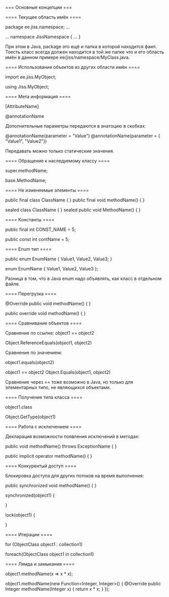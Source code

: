 === Основные концепции ===

==== Текущее область имён ====

package ee.jiss.namespace;
...


...
namespace JissNamespace
{
...
}

При этом в Java, package это ещё и папка в которой находится фаил. Тоесть класс
всегда должен находится в той же папке что и его область имён в данном примере
ee/jiss/namespace/MyClass.java.

==== Использование объектов из других области имён ====

import ee.jiss.MyObject;

using Jiss.MyObject;

==== Мета информация ====

[AttributeName]

@annotationName

Дополнительные параметры передаются в анатоцию в скобках:

@annotationName(parameter = "Value")
@annotationName(parameter = { "Value1", "Value2"})

Передавать можно только статические значения.

==== Обращение к наследуемому классу ====

super.methodName;

base.MethodName; 	 	 

==== Не изменяемые элементы ====

public final class ClassName { }
public final void methodName() { }

sealed class ClassName { }
sealed public void MethodName() { }

==== Константы ====

public final int CONST_NAME = 5;

public const int contName = 5;

==== Enum тип ====

public enum EnumName { Value1, Value2, Value3; }

enum EnumName { Value1, Value2, Value3 };

Разница в том, что в Java enum надо объявлять, как класс в отдельном файле. 

==== Перегрузка ====

@Override
public void methodName() { }

public override void methodName() { }

==== Сравнивание объектов ====

Сравнение по ссылке:
object1 == object2

Object.ReferenceEquals(object1, object2)

Сравнение по значением:

object1.equals(object2)


object1 == object2
Object.Equals(object1, object2)
	
Сравнение через == тоже возможно в Java, но только для элементарных типо, не
являющихся объектами.

==== Получение типа класса ====

object1.class

Object.GetType(object1)

==== Работа с исключением ====

Декларация возможности появления исключений в методах:

public void methodName() throws ExceptionName { } 

public implicit operator methodName() { }

==== Конкурентый доступ ====

Блокировка доступа для других потоков на время выполнения:

public synchronized void methodName() { }

synchronized(object1) {

}

lock(object1) {

}


==== Итерации ====

for (ObjectClass object1 : collection1)

foreach(ObjectClass object1 in collection1)

==== Лямда и замыкания ====

object1.methodName(x => x * x);

object1.methodName(new Function<Integer, Integer>()
    {
        @Override
        public Integer methodName(Integer x) {
            return x * x;
        }
    });


